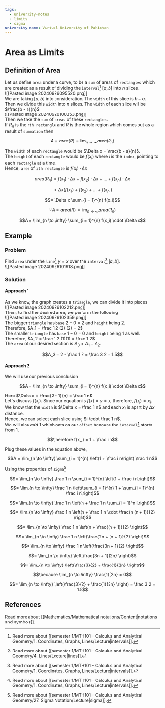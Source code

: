 ```yaml
---
tags:
  - university-notes
  - limits
  - sigma
university-name: Virtual University of Pakistan
---
```


# Area as Limits
## Definition of Area
Let us define `area` under a curve, to be a `sum` of areas of `rectangles` which are created as a result of dividing the `interval`[^1] $[a, b]$ into $n$ slices.  
![[Pasted image 20240926095520.png]]  
We are taking $[a, b]$ into consideration. The `width` of this slice is $b - a$.  
Then we divide this `width` into $n$ slices. The `width` of each slice will be $\frac{b - a}{n}$  
![[Pasted image 20240926100353.png]]  
Then we take the `sum` of `areas` of these `rectangles`.  
If $R_n$ is the `nth rectangle` and $R$ is the whole region which comes out as a result of `summation` then  

$$A = area(R) = \lim_{n \to \infty} area(R_n)$$

The `width` of each `rectangle` would be $\Delta x = \frac{b - a}{n}$.  
The `height` of each `rectangle` would be $f(x_i)$ where $i$ is the `index`, pointing to each `rectangle` at a time.  
Hence, `area` of `ith rectangle` is $f(x_i) \cdot \Delta x$  

$$area(R_n) = f(x_1) \cdot \Delta x + f(x_2) \cdot \Delta x + \ldots + f(x_n) \cdot \Delta x$$

$$= \Delta x \left(f(x_1) + f(x_2) + \ldots + f(x_n)\right)$$

$$= \Delta x \sum_{i = 1}^{n} f(x_i)$$

$$\because A = area(R) = \lim_{n \to \infty} area(R_n)$$

$$A = \lim_{n \to \infty} \sum_{i = 1}^{n} f(x_i) \cdot \Delta x$$

## Example
### Problem
Find `area` under the `line`[^2] $y = x$ over the `interval`[^1] $[a, b]$.  
![[Pasted image 20240926101918.png]]

### Solution
#### Approach 1
As we know, the graph creates a `triangle`, we can divide it into pieces  
![[Pasted image 20240926102212.png]]  
Then, to find the desired area, we perform the following  
![[Pasted image 20240926102359.png]]  
The bigger `triangle` has `base` $2 - 0 = 2$ and `height` being $2$.  
Therefore, $A_1 = \frac 1 2 (2) (2) = 2$  
The smaller `triangle` has `base` $1 - 0 = 0$ and `height` being $1$ as well.  
Therefore, $A_2 = \frac 1 2 (1)(1) = \frac 1 2$  
The `area` of our desired section is $A_3 = A_1 - A_2$.  

$$A_3 = 2 - \frac 1 2 = \frac 3 2 = 1.5$$

#### Approach 2
We will use our previous conclusion  

$$A = \lim_{n \to \infty} \sum_{i = 1}^{n} f(x_i) \cdot \Delta x$$

Here $\Delta x = \frac{2 - 1}{n} = \frac 1 n$  
Let's discuss $f(x_i)$. Since our equation is $f(x) = y = x$, therefore, $f(x_i) = x_i$.  
We know that the `width` is $\Delta x = \frac 1 n$ and each $x_i$ is apart by $\Delta x$ distance.  
Hence, we can select each slice using $i \cdot \frac 1 n$.  
We will also _add_ $1$ which acts as our `offset` because the `interval`[^1] starts from $1$.  

$$\therefore f(x_i) = 1 + \frac i n$$

Plug these values in the equation above,

$$A = \lim_{n \to \infty} \sum_{i = 1}^{n} \left(1 + \frac i n\right) \frac 1 n$$

Using the properties of `sigma`[^3]

$$= \lim_{n \to \infty} \frac 1 n \sum_{i = 1}^{n} \left(1 + \frac i n\right)$$

$$= \lim_{n \to \infty} \frac 1 n \left(\sum_{i = 1}^{n} 1 + \sum_{i = 1}^{n} \frac i n\right)$$

$$= \lim_{n \to \infty} \frac 1 n \left(n + \frac 1 n \sum_{i = 1}^n i\right)$$

$$= \lim_{n \to \infty} \frac 1 n \left(n + \frac 1 n \cdot \frac{n (n + 1)}{2} \right)$$

$$= \lim_{n \to \infty} \frac 1 n \left(n + \frac{(n + 1)}{2} \right)$$

$$= \lim_{n \to \infty} \frac 1 n \left(\frac{2n + (n + 1)}{2} \right)$$

$$= \lim_{n \to \infty} \frac 1 n \left(\frac{3n + 1}{2} \right)$$

$$= \lim_{n \to \infty} \left(\frac{3n + 1}{2n} \right)$$

$$= \lim_{n \to \infty} \left(\frac{3}{2} + \frac{1}{2n} \right)$$

$$\because \lim_{n \to \infty} \frac{1}{2n} = 0$$

$$= \lim_{n \to \infty} \left(\frac{3}{2} + \frac{1}{2n} \right) = \frac 3 2 = 1.5$$

## References
Read more about [[Mathematics/Mathematical notations/Content|notations and symbols]].

[^1]: Read more about [[semester 1/MTH101 - Calculus and Analytical Geometry/1. Coordinates, Graphs, Lines/Lecture|intervals]].
[^2]: Read more about [[semester 1/MTH101 - Calculus and Analytical Geometry/4. Lines/Lecture|lines]].
[^3]: Read more about [[semester 1/MTH101 - Calculus and Analytical Geometry/27. Sigma Notation/Lecture|sigma]].
